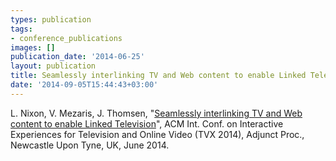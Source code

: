 ```yaml
---
types: publication
tags:
- conference_publications
images: []
publication_date: '2014-06-25'
layout: publication
title: Seamlessly interlinking TV and Web content to enable Linked Television
date: '2014-09-05T15:44:43+03:00'
---
```

<p>L. Nixon, V. Mezaris, J. Thomsen, "<a href="http://www.iti.gr/~bmezaris/publications/tvx14.pdf">Seamlessly interlinking TV and Web content to enable Linked Television</a>", ACM Int. Conf. on Interactive Experiences for Television and Online Video (TVX 2014), Adjunct Proc., Newcastle Upon Tyne, UK, June 2014.</p>
